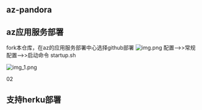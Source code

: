 ## az-pandora
## az应用服务部署
fork本仓库，在az的应用服务部署中心选择github部署
![img.png](img.png)
配置-->>常规配置——>>启动命令 startup.sh

![img_1.png](img_1.png)

02
## 支持herku部署
